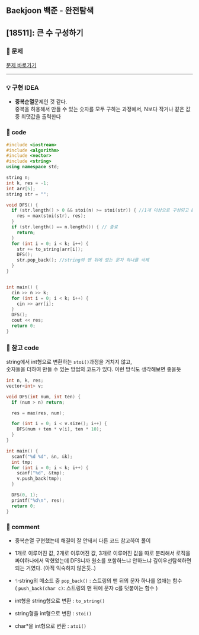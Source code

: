 ## Baekjoon 백준 - 완전탐색

## [18511]: 큰 수 구성하기

### 🌴 문제

[문제 바로가기](https://www.acmicpc.net/problem/18511) <br>

---

### 💡 구현 IDEA

- **중복순열**문제인 것 같다. <br>
  중복을 허용해서 만들 수 있는 숫자를 모두 구하는 과정에서, N보다 작거나 같은 값 중 최댓값을 출력한다

### 🤠 code

```cpp
#include <iostream>
#include <algorithm>
#include <vector>
#include <string>
using namespace std;

string n;
int k, res = -1;
int arr[5];
string str = "";

void DFS() {
  if (str.length() > 0 && stoi(n) >= stoi(str)) { //1개 이상으로 구성되고 && n보다 작거나 같으면
    res = max(stoi(str), res);
  }
  if (str.length() == n.length()) { // 종료
    return;
  }
  for (int i = 0; i < k; i++) {
    str += to_string(arr[i]);
    DFS();
    str.pop_back(); //string의 맨 뒤에 있는 문자 하나를 삭제
  }
}


int main() {
  cin >> n >> k;
  for (int i = 0; i < k; i++) {
    cin >> arr[i];
  }
  DFS();
  cout << res;
  return 0;
}
```

### 💬 참고 code

string에서 int형으로 변환하는 `stoi()`과정을 거치지 않고, <br>
숫자들을 더하여 만들 수 있는 방법의 코드가 있다. 이런 방식도 생각해보면 좋을듯

```cpp
int n, k, res;
vector<int> v;

void DFS(int num, int ten) {
  if (num > n) return;

  res = max(res, num);

  for (int i = 0; i < v.size(); i++) {
    DFS(num + ten * v[i], ten * 10);
  }
}

int main() {
  scanf("%d %d", &n, &k);
  int tmp;
  for (int i = 0; i < k; i++) {
    scanf("%d", &tmp);
    v.push_back(tmp);
  }

  DFS(0, 1);
  printf("%d\n", res);
  return 0;
}

```

### 📙 comment

- 중복순열 구현했는데 해결이 잘 안돼서 다른 코드 참고하여 풀이

- 1개로 이루어진 값, 2개로 이루어진 값, 3개로 이루어진 값을 따로 분리해서 로직을 짜야하나에서 막혔었는데 DFS니까 원소를 포함하느냐 안하느냐 깊이우선탐색하면 되는 거였다. (아직 익숙하지 않은듯..)

- ✨string의 메소드 중 `pop_back()` : 스트링의 맨 뒤의 문자 하나를 없애는 함수 <br>
  ( `push_back(char c)`: 스트링의 맨 뒤에 문자 c를 덧붙이는 함수 )

- int형을 string형으로 변환 : `to_string()`
- string형을 int형으로 변환 : `stoi()`
- char\*을 int형으로 변환 : `atoi()`
